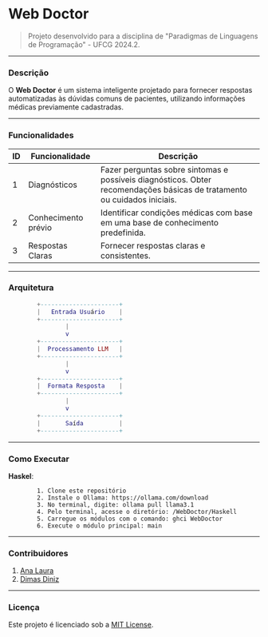 # Web Doctor

> Projeto desenvolvido para a disciplina de "Paradigmas de Linguagens de Programação" - UFCG 2024.2.

---
### Descrição
O **Web Doctor** é um sistema inteligente projetado para fornecer respostas automatizadas às dúvidas comuns de pacientes, utilizando informações médicas previamente cadastradas. 

---
### Funcionalidades

| ID | Funcionalidade        | Descrição |
|----|----------------------|-------------|
| 1  | Diagnósticos        | Fazer perguntas sobre sintomas e possíveis diagnósticos. Obter recomendações básicas de tratamento ou cuidados iniciais. |
| 2  | Conhecimento prévio  | Identificar condições médicas com base em uma base de conhecimento predefinida. |
| 3  | Respostas Claras     | Fornecer respostas claras e consistentes. |

---
### Arquitetura

```lua
        +----------------------+
        |   Entrada Usuário    |
        +----------------------+
                |
                v
        +----------------------+
        |  Processamento LLM   |
        +----------------------+
                |
                v
        +----------------------+
        |  Formata Resposta    |
        +----------------------+
                |
                v
        +----------------------+
        |       Saída          |
        +----------------------+
```

---
### Como Executar

**Haskel**: <br>
```shell
        1. Clone este repositório
        2. Instale o Ollama: https://ollama.com/download
        3. No terminal, digite: ollama pull llama3.1
        4. Pelo terminal, acesse o diretório: /WebDoctor/Haskell
        5. Carregue os módulos com o comando: ghci WebDoctor
        6. Execute o módulo principal: main
```

---
### Contribuidores
1. [Ana Laura](https://www.github.com/anabarrsm)
2. [Dimas Diniz](https://www.github.com/DimasGSD)

---
### Licença
Este projeto é licenciado sob a [MIT License](LICENSE).
